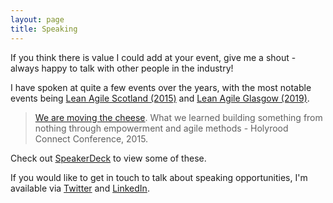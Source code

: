 ```yaml
---
layout: page
title: Speaking
---
```

If you think there is value I could add at your event, give me a shout - always happy to talk with other people in the industry!

I have spoken at quite a few events over the years, with the most notable events being [Lean Agile Scotland (2015)](http://leanagile.scot/) and [Lean Agile Glasgow (2019)](https://www.meetup.com/Lean-Agile-Glasgow/).

> [We are moving the cheese](https://speakerdeck.com/calumshepherd/we-are-moving-the-cheese). What we learned building something from nothing through empowerment and agile methods - Holyrood Connect Conference, 2015.

Check out [SpeakerDeck](https://speakerdeck.com/calumshepherd) to view some of these.

If you would like to get in touch to talk about speaking opportunities, I'm available via [Twitter](https://twitter.com/calumshepherd) and [LinkedIn](https://uk.linkedin.com/in/calumshepherd).
